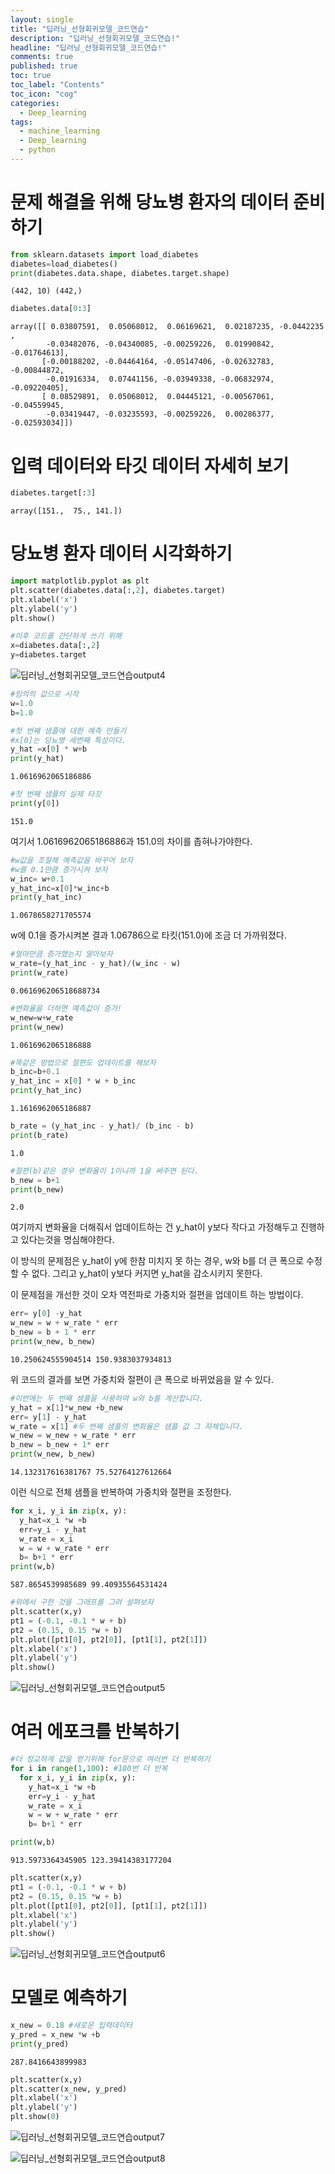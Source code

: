 ```yaml
---
layout: single
title: "딥러닝_선형회귀모델_코드연습"
description: "딥러닝_선형회귀모델_코드연습!"
headline: "딥러닝_선형회귀모델_코드연습!"
comments: true
published: true
toc: true
toc_label: "Contents"
toc_icon: "cog"
categories:
  - Deep_learning
tags:
  - machine_learning
  - Deep_learning
  - python
---
```


# 문제 해결을 위해 당뇨병 환자의 데이터 준비하기


```python
from sklearn.datasets import load_diabetes
diabetes=load_diabetes()
print(diabetes.data.shape, diabetes.target.shape)
```

    (442, 10) (442,)
    


```python
diabetes.data[0:3]
```




    array([[ 0.03807591,  0.05068012,  0.06169621,  0.02187235, -0.0442235 ,
            -0.03482076, -0.04340085, -0.00259226,  0.01990842, -0.01764613],
           [-0.00188202, -0.04464164, -0.05147406, -0.02632783, -0.00844872,
            -0.01916334,  0.07441156, -0.03949338, -0.06832974, -0.09220405],
           [ 0.08529891,  0.05068012,  0.04445121, -0.00567061, -0.04559945,
            -0.03419447, -0.03235593, -0.00259226,  0.00286377, -0.02593034]])



# 입력 데이터와 타깃 데이터 자세히 보기


```python
diabetes.target[:3]
```




    array([151.,  75., 141.])



# 당뇨병 환자 데이터 시각화하기


```python
import matplotlib.pyplot as plt
plt.scatter(diabetes.data[:,2], diabetes.target)
plt.xlabel('x')
plt.ylabel('y')
plt.show()

#이후 코드를 간단하게 쓰기 위해
x=diabetes.data[:,2]
y=diabetes.target
```

    
![딥러닝_선형회귀모델_코드연습output4](https://user-images.githubusercontent.com/79041564/120932503-1388f600-c731-11eb-892f-01a2da849605.png)

    



```python
#임의의 값으로 시작
w=1.0
b=1.0
```


```python
#첫 번째 샘플에 대한 예측 만들기
#x[0]는 당뇨병 세번째 특성이다.
y_hat =x[0] * w+b
print(y_hat)
```

    1.0616962065186886
    


```python
#첫 번째 샘플의 실제 타깃
print(y[0])
```

    151.0
    

여기서 1.0616962065186886과 151.0의 차이를 좁혀나가야한다.


```python
#w값을 조절해 예측값을 바꾸어 보자
#w를 0.1만큼 증가시켜 보자
w_inc= w+0.1
y_hat_inc=x[0]*w_inc+b
print(y_hat_inc)
```

    1.0678658271705574
    

w에 0.1을 증가시켜본 결과 1.06786으로 타킷(151.0)에 조금 더 가까워졌다.



```python
#얼마만큼 증가했는지 알아보자
w_rate=(y_hat_inc - y_hat)/(w_inc - w)
print(w_rate)
```

    0.061696206518688734
    


```python
#변화율을 더하면 예측값이 증가!
w_new=w+w_rate
print(w_new)
```

    1.0616962065186888
    


```python
#똑같은 방법으로 절편도 업데이트를 해보자
b_inc=b+0.1
y_hat_inc = x[0] * w + b_inc
print(y_hat_inc)
```

    1.1616962065186887
    


```python
b_rate = (y_hat_inc - y_hat)/ (b_inc - b)
print(b_rate)
```

    1.0
    


```python
#절편(b)같은 경우 변화율이 1이니까 1을 써주면 된다.
b_new = b+1
print(b_new)
```

    2.0
    

여기까지 변화율을 더해줘서 업데이트하는 건 y_hat이 y보다 작다고 가정해두고 진행하고 있다는것을 명심해야한다.

이 방식의 문제점은 y_hat이 y에 한참 미치지 못 하는 경우, w와 b를 더 큰 폭으로 수정할 수 없다. 그리고 y_hat이 y보다 커지면 y_hat을 감소시키지 못한다.


이 문제점을 개선한 것이 오차 역전파로 가중치와 절편을 업데이트 하는 방법이다.


```python
err= y[0] -y_hat
w_new = w + w_rate * err
b_new = b + 1 * err
print(w_new, b_new)
```

    10.250624555904514 150.9383037934813
    

위 코드의 결과를 보면 가중치와 절편이 큰 폭으로 바뀌었음을 알 수 있다.


```python
#이번에는 두 번째 샘플을 사용하여 w와 b를 계산합니다.
y_hat = x[1]*w_new +b_new
err= y[1] - y_hat
w_rate = x[1] #두 번째 샘플의 변화율은 샘플 값 그 자체입니다.
w_new = w_new + w_rate * err
b_new = b_new + 1* err
print(w_new, b_new)
```

    14.132317616381767 75.52764127612664
    

이런 식으로 전체 샘플을 반복하여 가중치와 절편을 조정한다.


```python
for x_i, y_i in zip(x, y):
  y_hat=x_i *w +b
  err=y_i - y_hat
  w_rate = x_i
  w = w + w_rate * err
  b= b+1 * err
print(w,b)
```

    587.8654539985689 99.40935564531424
    


```python
#위에서 구한 것을 그래프를 그려 살펴보자
plt.scatter(x,y)
pt1 = (-0.1, -0.1 * w + b)
pt2 = (0.15, 0.15 *w + b)
plt.plot([pt1[0], pt2[0]], [pt1[1], pt2[1]])
plt.xlabel('x')
plt.ylabel('y')
plt.show()
```


    
![딥러닝_선형회귀모델_코드연습output5](https://user-images.githubusercontent.com/79041564/120932591-6a8ecb00-c731-11eb-94bb-2641ae7da29b.png)

    


# 여러 에포크를 반복하기


```python
#더 정교하게 값을 얻기위해 for문으로 여러번 더 반복하기
for i in range(1,100): #100번 더 반복
  for x_i, y_i in zip(x, y):
    y_hat=x_i *w +b
    err=y_i - y_hat
    w_rate = x_i
    w = w + w_rate * err
    b= b+1 * err

print(w,b)
```

    913.5973364345905 123.39414383177204
    


```python
plt.scatter(x,y)
pt1 = (-0.1, -0.1 * w + b)
pt2 = (0.15, 0.15 *w + b)
plt.plot([pt1[0], pt2[0]], [pt1[1], pt2[1]])
plt.xlabel('x')
plt.ylabel('y')
plt.show()
```


    
![딥러닝_선형회귀모델_코드연습output6](https://user-images.githubusercontent.com/79041564/120932607-75496000-c731-11eb-9dff-be2f32df7afd.png)

    


# 모델로 예측하기


```python
x_new = 0.18 #새로운 입력데이터
y_pred = x_new *w +b
print(y_pred)
```

    287.8416643899983
    


```python
plt.scatter(x,y)
plt.scatter(x_new, y_pred)
plt.xlabel('x')
plt.ylabel('y')
plt.show(0)
```


![딥러닝_선형회귀모델_코드연습output7](https://user-images.githubusercontent.com/79041564/120932611-7aa6aa80-c731-11eb-9a3c-57baa8a3ce99.png)

    
    
![딥러닝_선형회귀모델_코드연습output8](https://user-images.githubusercontent.com/79041564/120932619-8003f500-c731-11eb-8c1e-9ea478d3941f.png)

    

